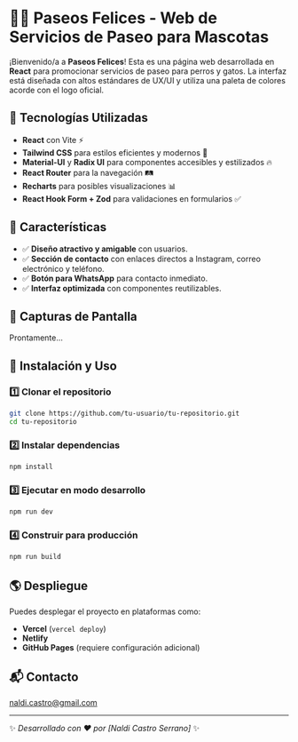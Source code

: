 # 🐶🐱 Paseos Felices - Web de Servicios de Paseo para Mascotas

¡Bienvenido/a a **Paseos Felices**! Esta es una página web desarrollada en **React** para promocionar servicios de paseo para perros y gatos. La interfaz está diseñada con altos estándares de UX/UI y utiliza una paleta de colores acorde con el logo oficial.

## 🚀 Tecnologías Utilizadas

- **React** con Vite ⚡
- **Tailwind CSS** para estilos eficientes y modernos 🎨
- **Material-UI** y **Radix UI** para componentes accesibles y estilizados 🔥
- **React Router** para la navegación 🛤️
- **Recharts** para posibles visualizaciones 📊
- **React Hook Form + Zod** para validaciones en formularios ✅

## 📌 Características

- ✅ **Diseño atractivo y amigable** con usuarios.
- ✅ **Sección de contacto** con enlaces directos a Instagram, correo electrónico y teléfono.
- ✅ **Botón para WhatsApp** para contacto inmediato.
- ✅ **Interfaz optimizada** con componentes reutilizables.

## 📸 Capturas de Pantalla

Prontamente...

## 🔧 Instalación y Uso

### 1️⃣ Clonar el repositorio

```bash
git clone https://github.com/tu-usuario/tu-repositorio.git
cd tu-repositorio
```

### 2️⃣ Instalar dependencias

```bash
npm install
```

### 3️⃣ Ejecutar en modo desarrollo

```bash
npm run dev
```

### 4️⃣ Construir para producción

```bash
npm run build
```

## 🌎 Despliegue

Puedes desplegar el proyecto en plataformas como:

- **Vercel** (`vercel deploy`)
- **Netlify**
- **GitHub Pages** (requiere configuración adicional)

## 📬 Contacto

naldi.castro@gmail.com

---

✨ _Desarrollado con ❤️ por [Naldi Castro Serrano]_ ✨

